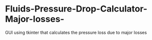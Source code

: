 # Fluids-Pressure-Drop-Calculator-Major-losses-
GUI using tkinter that calculates the pressure loss due to major losses
